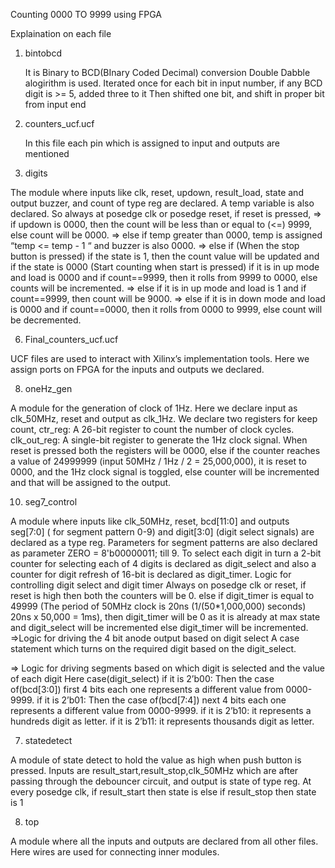 Counting 0000 TO 9999 using FPGA

Explaination on each file

1) bintobcd
   
   It is Binary to BCD(BInary Coded Decimal) conversion
   Double Dabble alogirithm is used.
   Iterated once for each bit in input number, if any BCD digit is >= 5, added three to it
   Then shifted one bit, and shift in proper bit from input end
   
3) counters_ucf.ucf
   
   In this file each pin which is assigned to input and outputs are mentioned
   
4) digits
   
The module where inputs like clk, reset, updown, result_load, state and output buzzer, and count of type reg are declared. 
A temp variable is also declared.
So always at posedge clk or posedge reset, if reset is pressed,
=> if updown is 0000, then the count will be less than or equal to (<=) 9999, else count will be 0000.
=> else if temp greater than 0000, temp is assigned “temp <= temp - 1 “ and buzzer is also 0000.
=> else if (When the stop button is pressed) if the state is 1, then the count value will be updated and if the state is 0000 
  (Start counting when start is pressed) if it is in up mode and load is 0000 and if count==9999, then it rolls from 9999 to 0000, else counts will be incremented.
=> else if it is in up mode and load is 1 and if count==9999, then count will be 9000.
=> else if it is in down mode and load is 0000 and if count==0000, then it rolls from 0000 to 9999, else count will be decremented.

6) Final_counters_ucf.ucf
   
UCF files are used to interact with Xilinx’s implementation tools. Here we assign ports on FPGA for the inputs and outputs we declared.

8) oneHz_gen
   
A module for the generation of clock of 1Hz. Here we declare input as clk_50MHz, reset and output as clk_1Hz.
We declare two registers for keep count,
ctr_reg: A 26-bit register to count the number of clock cycles.
clk_out_reg: A single-bit register to generate the 1Hz clock signal.
When reset is pressed both the registers will be 0000, 
else if the counter reaches a value of 24999999 (input 50MHz / 1Hz / 2 = 25,000,000), it is reset to 0000, and the 1Hz clock signal is toggled, 
else counter will be incremented and that will be assigned to the output.

10) seg7_control
    
A module where inputs like clk_50MHz, reset, bcd[11:0] and outputs seg[7:0] ( for segment pattern 0-9) and digit[3:0] 
(digit select signals) are declared as a type reg.
Parameters for segment patterns are also declared as parameter ZERO  = 8'b00000011; till 9.
To select each digit in turn a 2-bit counter for selecting each of 4 digits is declared as digit_select and also a counter 
for digit refresh of 16-bit is declared as digit_timer. 
Logic for controlling digit select and digit timer 
Always on posedge clk or reset, if reset is high then both the counters will be 0.
else if digit_timer is equal to 49999 (The period of 50MHz clock is 20ns       (1/(50*1,000,000) seconds) 20ns x 50,000 = 1ms),
then digit_timer will be 0 as it is already at max state and digit_select will be incremented else digit_timer will be incremented.
=>Logic for driving the 4 bit anode output based on digit select
A case statement which turns on the required digit based on the digit_select.

=> Logic for driving segments based on which digit is selected and the value of each digit
Here case(digit_select) 
if it is 2’b00:
Then the case of(bcd[3:0]) first 4 bits each one represents a different value from 0000-9999.
if it is 2’b01:
Then the case of(bcd[7:4]) next 4 bits each one represents a different value from 0000-9999.
if it is 2’b10: it represents a hundreds digit as  letter.
if it is 2’b11: it represents thousands digit as letter.

7) statedetect

A module of state detect to hold the value as high when push button is pressed.
Inputs are result_start,result_stop,clk_50MHz which are after passing through the debouncer circuit, and output is state of type reg.
At every posedge clk, if result_start then state is else if result_stop then state is 1

8) top
   
A module where all the inputs and outputs are declared from all other files. 
Here wires are used for connecting inner modules.


